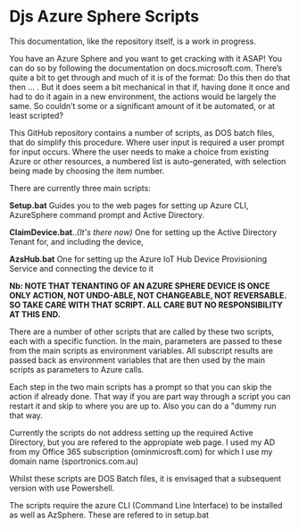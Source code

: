 # Djs Azure Sphere Scripts

  

This documentation, like the repository itself, is a work in
progress.



You have an Azure Sphere and you want to get cracking with
it ASAP! You can do so by following the documentation on docs.microsoft.com.
There’s quite a bit to get through and much of it is of the format: Do this
then do that then … . But it does seem a bit mechanical in that if, having done
it once and had to do it again in a new environment, the actions would be
largely the same. So couldn’t some or a significant amount of it be automated,
or at least scripted?



This GitHub repository contains a number of scripts, as DOS
batch files, that do simplify this procedure. Where user input is required a
user prompt for input occurs. Where the user needs to make a choice from
existing Azure or other resources, a numbered list is auto-generated, with
selection being made by choosing the item number. 



There are currently three main scripts:

**Setup.bat** Guides you to the web pages for setting up Azure CLI, AzureSphere command prompt and Active Directory.

**ClaimDevice.bat**..*(It's there now)* One for setting up
the Active Directory Tenant for, and including 
the device,

**AzsHub.bat** One for setting up the Azure IoT Hub Device
Provisioning Service and connecting the device to it

**Nb: NOTE THAT TENANTING OF AN AZURE SPHERE DEVICE IS ONCE
ONLY ACTION, NOT UNDO-ABLE, NOT CHANGEABLE, NOT REVERSABLE. SO TAKE CARE WITH
THAT SCRIPT. ALL CARE BUT NO RESPONSIBILITY AT THIS END.**



There are a number of other scripts that are called by these
two scripts, each with a specific function. In the main, parameters are passed
to these from the main scripts as environment variables. All subscript results
are passed back as environment variables that are then used by the main scripts
as parameters to Azure calls.

Each step in the two main scripts has a prompt so that you can skip the action if already done. That way if you are part way through a script you can restart it and skip to where you are up to. Also you can do a "dummy run that way.



Currently the scripts do not address setting up the required
Active Directory, but you are refered to the appropiate web page. I used my AD from my Office 365 subscription (ominmicrosft.com)
for which I use my domain name (sportronics.com.au)

Whilst these scripts are DOS Batch files, it is envisaged
that a subsequent version with use Powershell.

The scripts require the azure CLI (Command Line Interface)
to be installed as well as AzSphere. These are refered to in setup.bat



